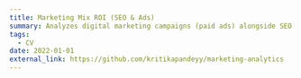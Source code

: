 ```yaml
---
title: Marketing Mix ROI (SEO & Ads)
summary: Analyzes digital marketing campaigns (paid ads) alongside SEO keyword performance to evaluate which channels and keywords deliver the best ROI using Python, SQL Server, and Power BI for smarter marketing spend allocation.
tags:
  - CV
date: 2022-01-01
external_link: https://github.com/kritikapandeyy/marketing-analytics
---
```

